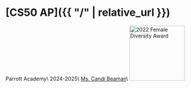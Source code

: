 # [CS50 AP]({{ "/" | relative_url }})

Parrott Academy\\
2024-2025\\
[Ms. Candi Beaman](mailto:cbeaman@parrottacademy.org)\\
<img src="\apcsp\assets\img\2022femaleDiversity.png" alt="2022 Female Diversity Award" width="150">
